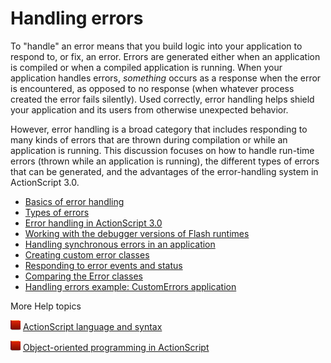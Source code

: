 # Handling errors

To "handle" an error means that you build logic into your application to respond
to, or fix, an error. Errors are generated either when an application is
compiled or when a compiled application is running. When your application
handles errors, _something_ occurs as a response when the error is encountered,
as opposed to no response (when whatever process created the error fails
silently). Used correctly, error handling helps shield your application and its
users from otherwise unexpected behavior.

However, error handling is a broad category that includes responding to many
kinds of errors that are thrown during compilation or while an application is
running. This discussion focuses on how to handle run-time errors (thrown while
an application is running), the different types of errors that can be generated,
and the advantages of the error-handling system in ActionScript 3.0.

- [Basics of error handling](./basics-of-error-handling.md)
- [Types of errors](./types-of-errors.md)
- [Error handling in ActionScript 3.0](./error-handling-in-actionscript-3.0.md)
- [Working with the debugger versions of Flash runtimes](./working-with-the-debugger-versions-of-flash-runtimes.md)
- [Handling synchronous errors in an application](./handling-synchronous-errors-in-an-application.md)
- [Creating custom error classes](./creating-custom-error-classes.md)
- [Responding to error events and status](./responding-to-error-events-and-status.md)
- [Comparing the Error classes](./comparing-the-error-classes.md)
- [Handling errors example: CustomErrors application](./handling-errors-example-custom-errors-application.md)

More Help topics

![](../../img/flashplatformLinkIndicator.png)
[ActionScript language and syntax](https://web.archive.org/web/20150228102137/https://help.adobe.com/en_US/as3/learn/WS5b3ccc516d4fbf351e63e3d118a9b90204-7ec7.html)

![](../../img/flashplatformLinkIndicator.png)
[Object-oriented programming in ActionScript](https://web.archive.org/web/20151130063859/https://help.adobe.com/en_US/as3/learn/WS5b3ccc516d4fbf351e63e3d118a9b90204-7ec0.html)
